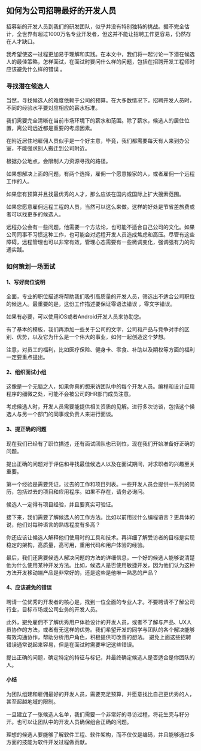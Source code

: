 ## 如何为公司招聘最好的开发人员
招募新的开发人员到我们的研发团队，似乎并没有特别独特的挑战。据不完全估计，全世界有超过1000万名专业开发者，但这并不能让招聘工作更容易，仍然存在人才缺口。

我希望使这一过程更加易于理解和实践。在本文中，我们将一起讨论一下潜在候选人的最佳策略，怎样面试，在面试时要问什么样的问题，包括在招聘开发工程师时应该避免什么样的错误 。
 
### 寻找潜在候选人

当然，寻找候选人的难度依赖于公司的预算。在大多数情况下，招聘开发人员时，不同的经验水平要对应相应的薪水标准。

我们需要完全清晰在当前市场环境下的薪水和范围。除了薪水，候选人的居住位置，离公司远近都是重要的考虑因素。

在附近居住地雇佣人员似乎是一个好主意，毕竟，我们都需要每天有人来到办公室，不能强求别人搬迁到公司附近。

根据办公地点，会限制人力资源寻找的路径。

如果想解决上面的问题，有两个选择，雇佣一个愿意搬家的人，或者雇佣一个远程工作的人。

如果您有预算并且找最优秀的人才，那么应该在国内或国际上扩大搜索范围。

如果您愿意雇佣远程工程的人员，当然可以这么来做。这样的好处是节省差旅费或者可以找更多的候选人。

远程办公会有一些问题，他需要一个方法论，也可能不适合自己公司的文化。如果公司同事不习惯这种工作，也可能会对远程开发人员造成焦虑和高压。尽管有这些障碍，远程管理也可以非常有效，管理心态需要有一些微调变化，强调强有力的沟通实践。
 
 
### 如何策划一场面试

#### 1、写好岗位说明

全面，专业的职位描述将帮助我们吸引高质量的开发人员，筛选出不适合公司职位的候选人。最重要的是，这份工作描述要保证零语法错误 ，零文字错误。

如果有必要，可以使用iOS或者Android开发人员来协助您。

有了基本的模板，我们再添加一些关于公司的文字，公司和产品与竞争对手的区别、优势，以及它为什么是一个伟大的事业，如何一起创造这个梦想。

注意，对员工的福利，比如医疗保险、健身卡、零食、补助以及期权等方面的福利一定要重点提出。

#### 2、组织面试小组

这像是一个无脑之人，如果你真的想采访团队中的每个开发人员。编程和设计应用程序的细微之处，可能不会被公司的HR部门成员注意。

考虑候选人时，开发人员需要能提供相关资质的见解。进行多次访谈，包括这个候选人与另一个部门的同事或负责人来进行面谈。
 
#### 3、提正确的问题

现在我们已经有了职位描述，还有面试团队也已到位，现在我们开始准备好正确的问题。

提出正确的问题对于评估和寻找最佳候选人以及在面试期间，对求职者的兴趣至关重要。

第一个经验是需要凭证，过去的工作和项目列表。一些开发人员会提供一系列的简历，包括过去的项目和应用程序。如果不存在，请务必询问。

候选人一定得有项目经验，并且要真实可验证。

接下来，我们需要了解候选人的工作方法。比如以前用过什么编程语言？更具体的说，他们对每种语言的熟练程度有多高？

你还应该让候选人解释他们使用时的工具和技术。再详细了解受访者的目标是实现稳定的架构，高质量，高可用，重用代码和用户体验的经验。

最后，我们还需要候选人解决问题的方法的详细信息，一个好的候选人能够说清楚他为什么使用某种开发方法。比如，候选人是否使用敏捷开发，因为他们认为这种方法开发移动端产品是非常好的，还是这些是他唯一熟悉的产品？
 
#### 4、应该避免的错误

聘请一位优秀的开发者的核心是，找到一位全面的专业人才。不要聘请不了解公司行业，目标市场或公司业务的开发人员。

此外，避免雇佣不了解优秀用户体验设计的开发人员，或者不了解与产品、UX人员协作的方法，或者有无这样的优势。我们希望开发的同学与团队的各个解决能够有效沟通协作，帮助分析用户角色，积极提供可改善的想法。
避免上面这些招聘错误通常说起来容易，但是在面试时需要牢记这些错误。

提出正确的问题，确定特定的特征与标记，并最终确定候选人是否适合是你团队的人。
 
#### 小结

为团队组建和雇佣最好的开发人员，需要充足预算，并愿意找比自己更优秀的人，甚至超越地域的限制。

一旦建立了一张候选人名单，我们需要一个非常好的寻访过程，将花生壳与籽分开。也可以让团队中的开发人员确保组合正确的问题。

理想的候选人要能够了解软件工程、软件架构，而不仅仅是编码，并且能够通过多方面的技能为软件开发过程做贡献。